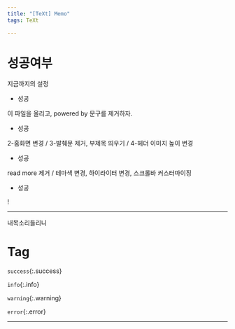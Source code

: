 ```yaml
---
title: "[TeXt] Memo"
tags: TeXt

---
```






# 성공여부

지금까지의 설정

- 성공

이 파일을 올리고,  powered by 문구를 제거하자.

- 성공

2-홈화면 변경 / 3-발췌문 제거, 부제목 띄우기 / 4-헤더 이미지 높이 변경

- 성공

read more 제거 / 테마색 변경, 하이라이터 변경, 스크롤바 커스터마이징

- 성공



!

---
내목소리들리니


# Tag

`success`{:.success}

`info`{:.info}

`warning`{:.warning}

`error`{:.error}



---

